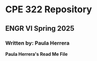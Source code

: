 # CPE 322 Repository
## ENGR VI Spring 2025 
### Written by: Paula Herrera

**Paula Herrera's Read Me File**
